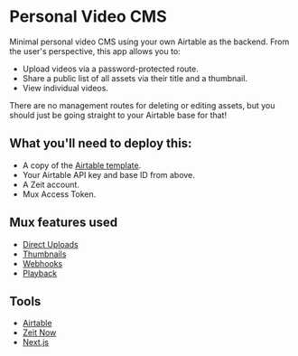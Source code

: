 # Personal Video CMS

Minimal personal video CMS using your own Airtable as the backend. From the user's perspective, this app allows you to:

- Upload videos via a password-protected route.
- Share a public list of all assets via their title and a thumbnail.
- View individual videos.

There are no management routes for deleting or editing assets, but you should just be going straight to your Airtable base for that!

## What you'll need to deploy this:

- A copy of the [Airtable template](https://airtable.com/universe/expKKXTgmWJ76BmVL/airtable-personal-video-cms).
- Your Airtable API key and base ID from above.
- A Zeit account.
- Mux Access Token.

## Mux features used

- [Direct Uploads](https://docs.mux.com/v1/docs/direct-upload)
- [Thumbnails](https://docs.mux.com/docs/thumbnail-guide)
- [Webhooks](https://docs.mux.com/docs/webhooks)
- [Playback](https://docs.mux.com/docs/playback)

## Tools

- [Airtable](https://airtable.com)
- [Zeit Now](https://zeit.co/now)
- [Next.js](https://nextjs.org)
